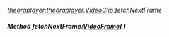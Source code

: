 _[theoraplayer](../../modules/theoraplayer/theoraplayer-module.md):[theoraplayer](../../modules/theoraplayer/theoraplayer-module.md).[VideoClip](../../modules/theoraplayer/theoraplayer-videoclip.md).fetchNextFrame_
##### Method fetchNextFrame:[VideoFrame](../../modules/theoraplayer/theoraplayer-videoframe.md)(  )
